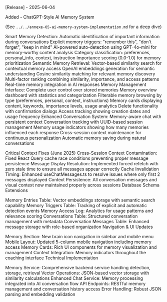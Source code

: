 [Release] - 2025-06-04

Added - ChatGPT-Style AI Memory System

(See `../../annexe-05-ai-memory-system-implementation.md` for a deep dive)

Smart Memory Detection: Automatic identification of important information during conversations
Explicit memory triggers: "remember this", "don't forget", "keep in mind"
AI-powered auto-detection using GPT-4o-mini for memory-worthy content analysis
Category classification: preferences, personal_info, context, instruction
Importance scoring (0.0-1.0) for memory prioritization
Semantic Memory Retrieval: Vector-based similarity search for contextual memory access
OpenAI embeddings generation for semantic understanding
Cosine similarity matching for relevant memory discovery
Multi-factor ranking combining similarity, importance, and access patterns
Real-time memory integration in AI responses
Memory Management Interface: Complete user control over stored memories
Memory overview dashboard with statistics and categorization
Filterable memory browsing by type (preferences, personal, context, instructions)
Memory cards displaying content, keywords, importance levels, usage analytics
Delete functionality with confirmation dialogs
Access tracking showing creation dates and usage frequency
Enhanced Conversation System: Memory-aware chat with persistent context
Conversation tracking with UUID-based session management
Memory usage indicators showing how many memories influenced each response
Cross-session context maintenance for continuous personalization
Automatic memory saving during natural conversations

Critical Context Fixes (June 2025)
Cross-Session Context Contamination: Fixed React Query cache race conditions preventing proper message persistence
Message Display Resolution: Implemented forced refetch with zero stale time to ensure all messages appear correctly
Cache Invalidation Timing: Enhanced useChatMessages.ts to resolve issues where only first 2 messages displayed
Context Persistence: All conversation messages and visual context now maintained properly across sessions
Database Schema Extensions

Memory Entries Table: Vector embeddings storage with semantic search capability
Memory Triggers Table: Tracking of explicit and automatic detection events
Memory Access Log: Analytics for usage patterns and relevance scoring
Conversations Table: Structured conversation management with metadata
Conversation Messages Table: Enhanced message storage with role-based organization
Navigation & UI Updates

Memory Section: New brain icon navigation in sidebar and mobile menu
Mobile Layout: Updated 5-column mobile navigation including memory access
Memory Cards: Rich UI components for memory visualization and management
Context Integration: Memory indicators throughout the coaching interface
Technical Implementation

Memory Service: Comprehensive backend service handling detection, storage, retrieval
Vector Operations: JSON-based vector storage with similarity calculations
Enhanced Chat Service: Memory processing integrated into AI conversation flow
API Endpoints: RESTful memory management and conversation history access
Error Handling: Robust JSON parsing and embedding validation